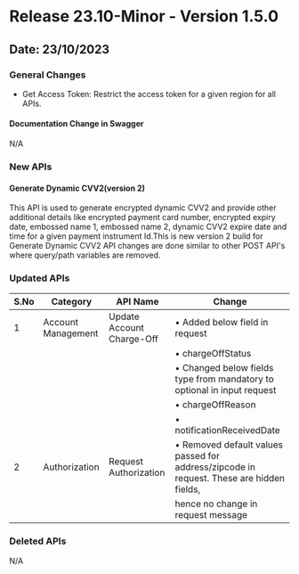 # Release 23.10-Minor - Version 1.5.0

## Date: 23/10/2023

### General Changes

- Get Access Token: Restrict the access token for a given region for all APIs.

#### Documentation Change in Swagger

N/A

### New APIs

#### Generate Dynamic CVV2(version 2)

This API is used to generate encrypted dynamic CVV2 and provide other additional details like encrypted payment card number, encrypted expiry date, embossed name 1, embossed name 2, dynamic CVV2 expire date and time for a given payment instrument Id.This is new version 2 build for Generate Dynamic CVV2 API changes are done similar to other POST API's where query/path variables are removed.

### Updated APIs

| S.No |  Category            | API Name                  | Change                                                                                     |
|------|----------------------|---------------------------|--------------------------------------------------------------------------------------------|
| 1    | Account Management   | Update Account Charge-Off | • Added below field in request                                                              |
|      |                      |                           |   • chargeOffStatus                                                                        |
|      |                      |                           | • Changed below fields type from mandatory to optional in input request                     |
|      |                      |                           |   • chargeOffReason                                                                        |
|      |                      |                           |   • notificationReceivedDate                                                               |
| 2    | Authorization        | Request Authorization     | • Removed default values passed for address/zipcode in request. These are hidden fields,    |
|      |                      |                           |   hence no change in request message                                                       |

### Deleted APIs

N/A
